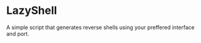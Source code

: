 # LazyShell

A simple script that generates reverse shells using your preffered interface and port.
